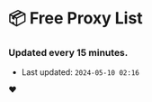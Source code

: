 # :package: Free Proxy List
### Updated every 15 minutes.

- Last updated: `2024-05-10 02:16`

:heart:
